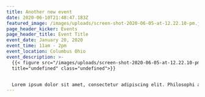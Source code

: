 ```yaml
---
title: Another new event
date: 2020-06-10T21:48:47.183Z
featured_image: /images/uploads/screen-shot-2020-06-05-at-12.22.10-pm.jpg
page_header_kicker: Events
page_header_title: Event Title
event_date: January 20, 2020
event_time: 11am - 2pm
event_location: Columbus Ohio
event_description: >-
  {{< figure src="/images/uploads/screen-shot-2020-06-05-at-12.22.10-pm.jpg"
  title="undefined" class="undefined">}}


  Lorem ipsum dolor sit amet, consectetur adipiscing elit. Philosophi autem in suis lectulis plerumque moriuntur. Ita fit cum gravior, tum etiam splendidior oratio. Nec vero alia sunt quaerenda contra Carneadeam illam sententiam. Itaque contra est, ac dicitis; Quid enim mihi potest esse optatius quam cum Catone, omnium virtutum auctore, de virtutibus disputare? Duo Reges: constructio interrete. Qua igitur re ab deo vincitur, si aeternitate non vincitur?
---
```


